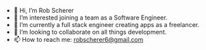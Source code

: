- 👋 Hi, I’m Rob Scherer
- 👀 I’m interested joining a team as a Software Engineer.
- 🌱 I’m currently a full stack engineer creating apps as a freelancer.
- 💞️ I’m looking to collaborate on all things development.
- 📫 How to reach me: robscherer6@gmail.com

<!---
robscherer6/robscherer6 is a ✨ special ✨ repository because its `README.md` (this file) appears on your GitHub profile.
You can click the Preview link to take a look at your changes.
--->
